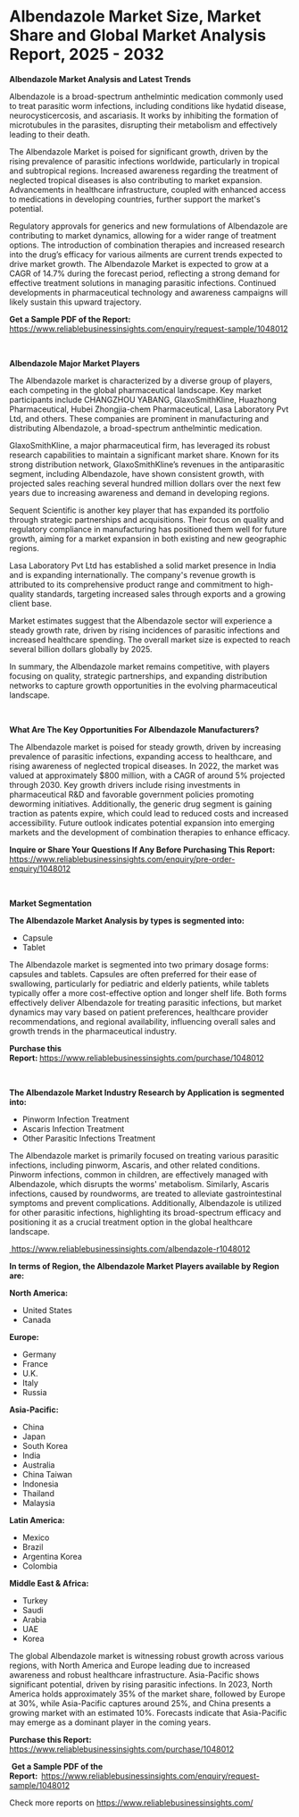<p><h1>Albendazole Market Size, Market Share and Global Market Analysis Report, 2025 - 2032</h1></p><p><strong>Albendazole Market Analysis and Latest Trends</strong></p>
<p><p>Albendazole is a broad-spectrum anthelmintic medication commonly used to treat parasitic worm infections, including conditions like hydatid disease, neurocysticercosis, and ascariasis. It works by inhibiting the formation of microtubules in the parasites, disrupting their metabolism and effectively leading to their death.</p><p>The Albendazole Market is poised for significant growth, driven by the rising prevalence of parasitic infections worldwide, particularly in tropical and subtropical regions. Increased awareness regarding the treatment of neglected tropical diseases is also contributing to market expansion. Advancements in healthcare infrastructure, coupled with enhanced access to medications in developing countries, further support the market's potential.</p><p>Regulatory approvals for generics and new formulations of Albendazole are contributing to market dynamics, allowing for a wider range of treatment options. The introduction of combination therapies and increased research into the drug’s efficacy for various ailments are current trends expected to drive market growth. The Albendazole Market is expected to grow at a CAGR of 14.7% during the forecast period, reflecting a strong demand for effective treatment solutions in managing parasitic infections. Continued developments in pharmaceutical technology and awareness campaigns will likely sustain this upward trajectory.</p></p>
<p><strong>Get a Sample PDF of the Report:&nbsp;</strong> <a href="https://www.reliablebusinessinsights.com/enquiry/request-sample/1048012?utm_campaign=2319&utm_medium=2&utm_source=Github&utm_content=ia&utm_term=27032025&utm_id=albendazole">https://www.reliablebusinessinsights.com/enquiry/request-sample/1048012</a></p>
<p>&nbsp;</p>
<p><strong>Albendazole Major Market Players</strong></p>
<p><p>The Albendazole market is characterized by a diverse group of players, each competing in the global pharmaceutical landscape. Key market participants include CHANGZHOU YABANG, GlaxoSmithKline, Huazhong Pharmaceutical, Hubei Zhongjia-chem Pharmaceutical, Lasa Laboratory Pvt Ltd, and others. These companies are prominent in manufacturing and distributing Albendazole, a broad-spectrum anthelmintic medication.</p><p>GlaxoSmithKline, a major pharmaceutical firm, has leveraged its robust research capabilities to maintain a significant market share. Known for its strong distribution network, GlaxoSmithKline’s revenues in the antiparasitic segment, including Albendazole, have shown consistent growth, with projected sales reaching several hundred million dollars over the next few years due to increasing awareness and demand in developing regions.</p><p>Sequent Scientific is another key player that has expanded its portfolio through strategic partnerships and acquisitions. Their focus on quality and regulatory compliance in manufacturing has positioned them well for future growth, aiming for a market expansion in both existing and new geographic regions.</p><p>Lasa Laboratory Pvt Ltd has established a solid market presence in India and is expanding internationally. The company's revenue growth is attributed to its comprehensive product range and commitment to high-quality standards, targeting increased sales through exports and a growing client base.</p><p>Market estimates suggest that the Albendazole sector will experience a steady growth rate, driven by rising incidences of parasitic infections and increased healthcare spending. The overall market size is expected to reach several billion dollars globally by 2025.</p><p>In summary, the Albendazole market remains competitive, with players focusing on quality, strategic partnerships, and expanding distribution networks to capture growth opportunities in the evolving pharmaceutical landscape.</p></p>
<p>&nbsp;</p>
<p><strong>What Are The Key Opportunities For Albendazole Manufacturers?</strong></p>
<p><p>The Albendazole market is poised for steady growth, driven by increasing prevalence of parasitic infections, expanding access to healthcare, and rising awareness of neglected tropical diseases. In 2022, the market was valued at approximately $800 million, with a CAGR of around 5% projected through 2030. Key growth drivers include rising investments in pharmaceutical R&D and favorable government policies promoting deworming initiatives. Additionally, the generic drug segment is gaining traction as patents expire, which could lead to reduced costs and increased accessibility. Future outlook indicates potential expansion into emerging markets and the development of combination therapies to enhance efficacy.</p></p>
<p><strong>Inquire or Share Your Questions If Any Before Purchasing This Report:</strong> <a href="https://www.reliablebusinessinsights.com/enquiry/pre-order-enquiry/1048012?utm_campaign=2319&utm_medium=2&utm_source=Github&utm_content=ia&utm_term=27032025&utm_id=albendazole">https://www.reliablebusinessinsights.com/enquiry/pre-order-enquiry/1048012</a></p>
<p>&nbsp;</p>
<p><strong>Market Segmentation</strong></p>
<p><strong>The Albendazole Market Analysis by types is segmented into:</strong></p>
<p><ul><li>Capsule</li><li>Tablet</li></ul></p>
<p><p>The Albendazole market is segmented into two primary dosage forms: capsules and tablets. Capsules are often preferred for their ease of swallowing, particularly for pediatric and elderly patients, while tablets typically offer a more cost-effective option and longer shelf life. Both forms effectively deliver Albendazole for treating parasitic infections, but market dynamics may vary based on patient preferences, healthcare provider recommendations, and regional availability, influencing overall sales and growth trends in the pharmaceutical industry.</p></p>
<p><strong>Purchase this Report:&nbsp;</strong><a href="https://www.reliablebusinessinsights.com/purchase/1048012?utm_campaign=2319&utm_medium=2&utm_source=Github&utm_content=ia&utm_term=27032025&utm_id=albendazole">https://www.reliablebusinessinsights.com/purchase/1048012</a></p>
<p>&nbsp;</p>
<p><strong>The Albendazole Market Industry Research by Application is segmented into:</strong></p>
<p><ul><li>Pinworm Infection Treatment</li><li>Ascaris Infection Treatment</li><li>Other Parasitic Infections Treatment</li></ul></p>
<p><p>The Albendazole market is primarily focused on treating various parasitic infections, including pinworm, Ascaris, and other related conditions. Pinworm infections, common in children, are effectively managed with Albendazole, which disrupts the worms' metabolism. Similarly, Ascaris infections, caused by roundworms, are treated to alleviate gastrointestinal symptoms and prevent complications. Additionally, Albendazole is utilized for other parasitic infections, highlighting its broad-spectrum efficacy and positioning it as a crucial treatment option in the global healthcare landscape.</p></p>
<p><a href="https://www.reliablebusinessinsights.com/albendazole-r1048012?utm_campaign=2319&utm_medium=2&utm_source=Github&utm_content=ia&utm_term=27032025&utm_id=albendazole">&nbsp;https://www.reliablebusinessinsights.com/albendazole-r1048012</a></p>
<p><strong>In terms of Region, the Albendazole Market Players available by Region are:</strong></p>
<p>
    <p> <strong> North America: </strong>
        <ul>
            <li>United States</li>
            <li>Canada</li>
        </ul>
        </p> 
    <p> <strong> Europe: </strong>
        <ul>
            <li>Germany</li>
            <li>France</li>
            <li>U.K.</li>
            <li>Italy</li>
            <li>Russia</li>
        </ul>
        </p> 
    <p> <strong> Asia-Pacific: </strong>
        <ul>
            <li>China</li>
            <li>Japan</li>
            <li>South Korea</li>
            <li>India</li>
            <li>Australia</li>
            <li>China Taiwan</li>
            <li>Indonesia</li>
            <li>Thailand</li>
            <li>Malaysia</li>
        </ul>
        </p> 
    <p> <strong> Latin America: </strong>
        <ul>
            <li>Mexico</li>
            <li>Brazil</li>
            <li>Argentina Korea</li>
            <li>Colombia</li>
        </ul>
        </p> 
    <p> <strong> Middle East & Africa: </strong>
        <ul>
            <li>Turkey</li>
            <li>Saudi</li>
            <li>Arabia</li>
            <li>UAE</li>
            <li>Korea</li>
        </ul>
    </p>
    </p>
<p><p>The global Albendazole market is witnessing robust growth across various regions, with North America and Europe leading due to increased awareness and robust healthcare infrastructure. Asia-Pacific shows significant potential, driven by rising parasitic infections. In 2023, North America holds approximately 35% of the market share, followed by Europe at 30%, while Asia-Pacific captures around 25%, and China presents a growing market with an estimated 10%. Forecasts indicate that Asia-Pacific may emerge as a dominant player in the coming years.</p></p>
<p><strong>Purchase this Report: </strong><a href="https://www.reliablebusinessinsights.com/purchase/1048012?utm_campaign=2319&utm_medium=2&utm_source=Github&utm_content=ia&utm_term=27032025&utm_id=albendazole">https://www.reliablebusinessinsights.com/purchase/1048012</a></p>
<p>&nbsp;<strong>Get a Sample PDF of the Report:&nbsp;&nbsp;</strong><a href="https://www.reliablebusinessinsights.com/enquiry/request-sample/1048012?utm_campaign=2319&utm_medium=2&utm_source=Github&utm_content=ia&utm_term=27032025&utm_id=albendazole">https://www.reliablebusinessinsights.com/enquiry/request-sample/1048012</a></p>
<p><strong></strong></p>
<p>Check more reports on <a href="https://www.reliablebusinessinsights.com/?utm_campaign=2319&utm_medium=2&utm_source=Github&utm_content=ia&utm_term=27032025&utm_id=albendazole">https://www.reliablebusinessinsights.com/</a></p>